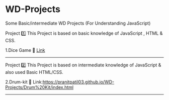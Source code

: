 # WD-Projects
Some Basic/intermediate WD Projects (For Understanding JavaScript)

Project 1️⃣ 
This Project is based on basic knowledge of JavaScript , HTML & CSS.

1.Dice Game 🎲 <a href="https://pranitpatil03.github.io/WD-Projects/Dicee%20Challenge/dicee.html">Link</a>

--------------------------------------------------------------------------------------------

Project 2️⃣
This Project is based on intermediate knowledge of JavaScript & also used Basic HTML/CSS.

2.Drum-kit 🥁 Link:https://pranitpatil03.github.io/WD-Projects/Drum%20Kit/index.html

--------------------------------------------------------------------------------------------

